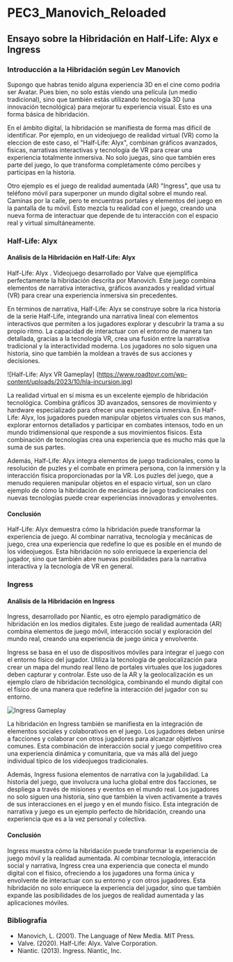 # PEC3_Manovich_Reloaded
## Ensayo sobre la Hibridación en Half-Life: Alyx e Ingress

### Introducción a la Hibridación según Lev Manovich

Supongo que habras tenido alguna experiencia 3D en el cine como podria ser Avatar. Pues bien, no solo estás viendo una película (un medio tradicional), sino que también estás utilizando tecnología 3D (una innovación tecnológica) para mejorar tu experiencia visual. Esto es una forma básica de hibridación.

En el ámbito digital, la hibridación se manifiesta de forma mas dificil de identificar. Por ejemplo, en un videojuego de realidad virtual (VR) como la eleccion de este caso, el  "Half-Life: Alyx", combinan gráficos avanzados, fisicas, narrativas interactivas y tecnología de VR para crear una experiencia totalmente inmersiva. No solo juegas, sino que también eres parte del juego, lo que transforma completamente cómo percibes y participas en la historia.

Otro ejemplo es el juego de realidad aumentada (AR) "Ingress", que usa tu teléfono móvil para superponer un mundo digital sobre el mundo real. Caminas por la calle, pero te encuentras portales y elementos del juego en la pantalla de tu móvil. Esto mezcla tu realidad con el juego, creando una nueva forma de interactuar que depende de tu interacción con el espacio real y virtual simultáneamente.

### Half-Life: Alyx

#### Análisis de la Hibridación en Half-Life: Alyx

Half-Life: Alyx . Videojuego desarrollado por Valve que ejemplifica perfectamente la hibridación descrita por Manovich. Este juego combina elementos de narrativa interactiva, gráficos avanzados y realidad virtual (VR) para crear una experiencia inmersiva sin precedentes.

En términos de narrativa, Half-Life: Alyx se construye sobre la rica historia de la serie Half-Life, integrando una narrativa lineal con elementos interactivos que permiten a los jugadores explorar y descubrir la trama a su propio ritmo. La capacidad de interactuar con el entorno de manera tan detallada, gracias a la tecnología VR, crea una fusión entre la narrativa tradicional y la interactividad moderna. Los jugadores no solo siguen una historia, sino que también la moldean a través de sus acciones y decisiones.

![Half-Life: Alyx VR Gameplay] (https://www.roadtovr.com/wp-content/uploads/2023/10/hla-incursion.jpg)

La realidad virtual en sí misma es un excelente ejemplo de hibridación tecnológica. Combina gráficos 3D avanzados, sensores de movimiento y hardware especializado para ofrecer una experiencia inmersiva. En Half-Life: Alyx, los jugadores pueden manipular objetos virtuales con sus manos, explorar entornos detallados y participar en combates intensos, todo en un mundo tridimensional que responde a sus movimientos físicos. Esta combinación de tecnologías crea una experiencia que es mucho más que la suma de sus partes.

Además, Half-Life: Alyx integra elementos de juego tradicionales, como la resolución de puzles y el combate en primera persona, con la inmersión y la interacción física proporcionadas por la VR. Los puzles del juego, que a menudo requieren manipular objetos en el espacio virtual, son un claro ejemplo de cómo la hibridación de mecánicas de juego tradicionales con nuevas tecnologías puede crear experiencias innovadoras y envolventes.

#### Conclusión

Half-Life: Alyx demuestra cómo la hibridación puede transformar la experiencia de juego. Al combinar narrativa, tecnología y mecánicas de juego, crea una experiencia que redefine lo que es posible en el mundo de los videojuegos. Esta hibridación no solo enriquece la experiencia del jugador, sino que también abre nuevas posibilidades para la narrativa interactiva y la tecnología de VR en general.

### Ingress

#### Análisis de la Hibridación en Ingress

Ingress, desarrollado por Niantic, es otro ejemplo paradigmático de hibridación en los medios digitales. Este juego de realidad aumentada (AR) combina elementos de juego móvil, interacción social y exploración del mundo real, creando una experiencia de juego única y envolvente.

Ingress se basa en el uso de dispositivos móviles para integrar el juego con el entorno físico del jugador. Utiliza la tecnología de geolocalización para crear un mapa del mundo real lleno de portales virtuales que los jugadores deben capturar y controlar. Este uso de la AR y la geolocalización es un ejemplo claro de hibridación tecnológica, combinando el mundo digital con el físico de una manera que redefine la interacción del jugador con su entorno.

![Ingress Gameplay](https://upload.wikimedia.org/wikipedia/commons/c/c5/Ingress_Niantic.jpg)

La hibridación en Ingress también se manifiesta en la integración de elementos sociales y colaborativos en el juego. Los jugadores deben unirse a facciones y colaborar con otros jugadores para alcanzar objetivos comunes. Esta combinación de interacción social y juego competitivo crea una experiencia dinámica y comunitaria, que va más allá del juego individual típico de los videojuegos tradicionales.

Además, Ingress fusiona elementos de narrativa con la jugabilidad. La historia del juego, que involucra una lucha global entre dos facciones, se despliega a través de misiones y eventos en el mundo real. Los jugadores no solo siguen una historia, sino que también la viven activamente a través de sus interacciones en el juego y en el mundo físico. Esta integración de narrativa y juego es un ejemplo perfecto de hibridación, creando una experiencia que es a la vez personal y colectiva.

#### Conclusión

Ingress muestra cómo la hibridación puede transformar la experiencia de juego móvil y la realidad aumentada. Al combinar tecnología, interacción social y narrativa, Ingress crea una experiencia que conecta el mundo digital con el físico, ofreciendo a los jugadores una forma única y envolvente de interactuar con su entorno y con otros jugadores. Esta hibridación no solo enriquece la experiencia del jugador, sino que también expande las posibilidades de los juegos de realidad aumentada y las aplicaciones móviles.

### Bibliografía

- Manovich, L. (2001). The Language of New Media. MIT Press.
- Valve. (2020). Half-Life: Alyx. Valve Corporation.
- Niantic. (2013). Ingress. Niantic, Inc.

